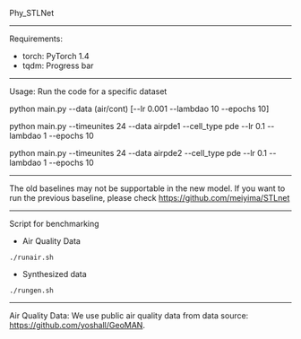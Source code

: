 Phy_STLNet

------------------------------------
Requirements:
- torch: PyTorch 1.4
- tqdm: Progress bar

------------------------------------
Usage:
Run the code for a specific dataset

python main.py --data (air/cont) [--lr 0.001 --lambdao 10 --epochs 10]

python main.py --timeunites 24 --data airpde1 --cell_type pde --lr 0.1 --lambdao 1 --epochs 10

python main.py --timeunites 24 --data airpde2 --cell_type pde --lr 0.1 --lambdao 1 --epochs 10


------------------------------------

The old baselines may not be supportable in the new model. If you want to run the previous baseline, please check https://github.com/meiyima/STLnet

------------------------------------

Script for benchmarking
- Air Quality Data
```
./runair.sh
```
- Synthesized data
```
./rungen.sh
```

-------------------------------------
Air Quality Data:
We use public air quality data from data source: https://github.com/yoshall/GeoMAN.
